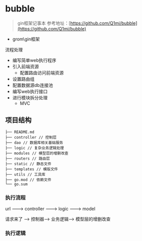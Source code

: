 # bubble
> gin框架记事本
> 参考地址：[https://github.com/Q1mi/bubble](https://github.com/Q1mi/bubble)

- grom\gin框架

流程处理

- 编写简单web执行程序
- 引入前端资源
   - 配置路由访问前端资源
- 设置路由组
- 配置数据源db连接池
- 编写web执行接口
- 进行模块拆分处理
   - MVC
## 项目结构
```
├── README.md
├── controller // 控制层
├── dao // 数据库相关基础服务
├── logic // 复杂业务逻辑处理
├── modules // 模型层的增删改查
├── routers // 路由层
├── static // 静态文件
├── templates // 模版文件
├── utils // 工具库
├── go.mod // 依赖文件
└── go.sum
```
### 执行流程
url ---> controller   ---> logic  ---> model

请求来了  -->  控制器-->  业务逻辑-->  模型层的增删改查

### 执行逻辑
